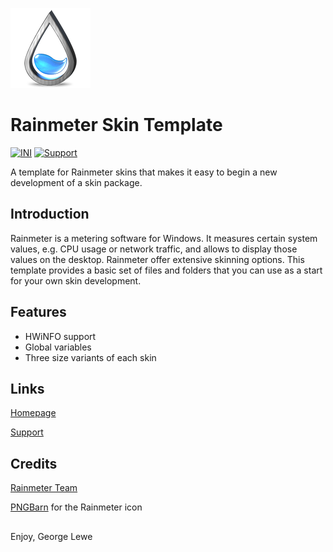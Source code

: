 ![rainmeter-128.png](https://github.com/glewe/rm-template/blob/master/src/%40Resources/Images/rainmeter-128.png)
# Rainmeter Skin Template</h1>
[![INI](https://img.shields.io/badge/Language-INI-informational.svg)](https://en.wikipedia.org/wiki/INI_file)
[![Support](https://img.shields.io/badge/Supported-yes-009900.svg)](https://github.com/glewe/rm-grayhound/issues)

A template for Rainmeter skins that makes it easy to begin a new development of a skin package.

## Introduction
Rainmeter is a metering software for Windows. It measures certain system values, e.g. CPU usage or network traffic, and allows to display those values on the desktop. Rainmeter offer extensive skinning options. This template provides a basic set of files and folders that you can use as a start for your own skin development.

## Features
 - HWiNFO support
 - Global variables
 - Three size variants of each skin

## Links
[Homepage](https://www.lewe.com/)

[Support](https://support.lewe.com/)

## Credits
[Rainmeter Team](https://www.rainmeter.net/)

[PNGBarn](https://www.pngbarn.com/png-image-phdsw) for the Rainmeter icon

## 
Enjoy,
George Lewe
